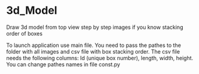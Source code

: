# 3d_Model
Draw  3d model from top view step by step images if you know stacking order of boxes

To launch application use main file. 
You need to pass the pathes to the folder with all images and csv file with box stacking order. The csv file needs the following columns: Id (unique box number), length, width, height. You can change pathes names in file const.py
